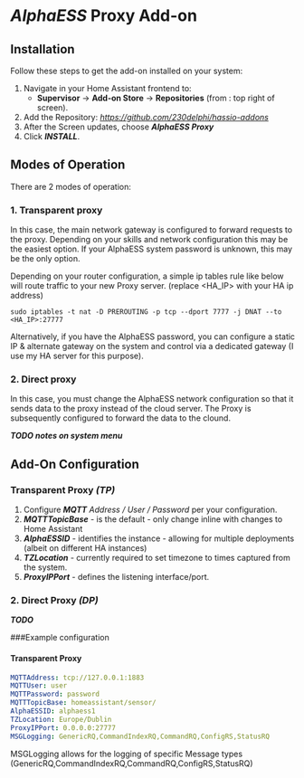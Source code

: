 # *AlphaESS* Proxy Add-on
## Installation

Follow these steps to get the add-on installed on your system:

1. Navigate in your Home Assistant frontend to:
   * **Supervisor** -> **Add-on Store** -> **Repositories** (from : top right of screen).
2. Add the Repository: *https://github.com/230delphi/hassio-addons*
3. After the Screen updates, choose ***AlphaESS Proxy*** 
4. Click ***INSTALL***.

## Modes of Operation

There are 2 modes of operation:
### 1. Transparent proxy
In this case, the main network gateway is configured to forward requests to the proxy. Depending on your skills and network configuration this may be the easiest option.
If your AlphaESS system password is unknown, this may be the only option.

Depending on your router configuration, a simple ip tables rule like below will route traffic to your new Proxy server. (replace <HA_IP> with your HA ip address)

```code
sudo iptables -t nat -D PREROUTING -p tcp --dport 7777 -j DNAT --to <HA_IP>:27777
```

Alternatively, if you have the AlphaESS password, you can configure a static IP & alternate gateway on the system and control via a dedicated gateway (I use my HA server for this purpose).  

### 2. Direct proxy
In this case, you must change the AlphaESS network configuration so that it sends data to the proxy instead of the cloud server. The Proxy is subsequently configured to forward the data to the clound.

***TODO notes on system menu***

## Add-On Configuration
### Transparent Proxy *(TP)*
1. Configure ***MQTT*** *Address / User / Password* per your configuration.
2. ***MQTTTopicBase*** - is the default - only change inline with changes to Home Assistant
3. ***AlphaESSID*** - identifies the instance - allowing for multiple deployments (albeit on different HA instances)
4. ***TZLocation*** - currently required to set timezone to times captured from the system.
5. ***ProxyIPPort*** - defines the listening interface/port.

### 2. Direct Proxy *(DP)*

***TODO***

###Example configuration 
#### Transparent Proxy
```yaml
MQTTAddress: tcp://127.0.0.1:1883
MQTTUser: user
MQTTPassword: password
MQTTTopicBase: homeassistant/sensor/
AlphaESSID: alphaess1
TZLocation: Europe/Dublin
ProxyIPPort: 0.0.0.0:27777
MSGLogging: GenericRQ,CommandIndexRQ,CommandRQ,ConfigRS,StatusRQ
```

MSGLogging allows for the logging of specific Message types (GenericRQ,CommandIndexRQ,CommandRQ,ConfigRS,StatusRQ)
